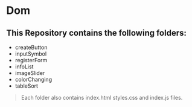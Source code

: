 # Dom

## This Repository contains the following folders:

* createButton
* inputSymbol
* registerForm
* infoList
* imageSlider
* colorChanging
* tableSort

> Each folder also contains index.html
> styles.css and index.js files. 
